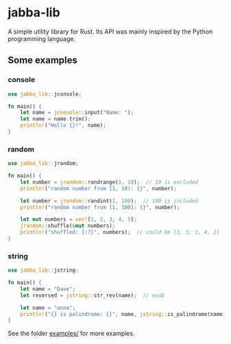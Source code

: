 # jabba-lib

A simple utility library for Rust. Its API was mainly inspired by the
Python programming language.

## Some examples

### console

```rust
use jabba_lib::jconsole;

fn main() {
    let name = jconsole::input("Name: ");
    let name = name.trim();
    println!("Hello {}!", name);
}
```

### random

```rust
use jabba_lib::jrandom;

fn main() {
    let number = jrandom::randrange(1, 10);  // 10 is excluded
    println!("random number from [1, 10): {}", number);

    let number = jrandom::randint(1, 100);  // 100 is included
    println!("random number from [1, 100]: {}", number);

    let mut numbers = vec![1, 2, 3, 4, 5];
    jrandom::shuffle(&mut numbers);
    println!("shuffled: {:?}", numbers);  // could be [3, 5, 1, 4, 2]
}
```

### string

```rust
use jabba_lib::jstring;

fn main() {
    let name = "Dave";
    let reversed = jstring::str_rev(name);  // evaD

    let name = "anna";
    println!("{} is palindrome: {}", name, jstring::is_palindrome(name));
}
```

See the folder [examples/](https://github.com/jabbalaci/jabba-lib/tree/main/examples)
for more examples.
